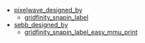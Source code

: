 * [pixelwave_designed_by](pixelwave_designed_by)
  * [gridfinity_snapin_label](pixelwave_designed_by/gridfinity_snapin_label)
* [sebb_designed_by](sebb_designed_by)
  * [gridfinity_snapin_label_easy_mmu_print](sebb_designed_by/gridfinity_snapin_label_easy_mmu_print)

